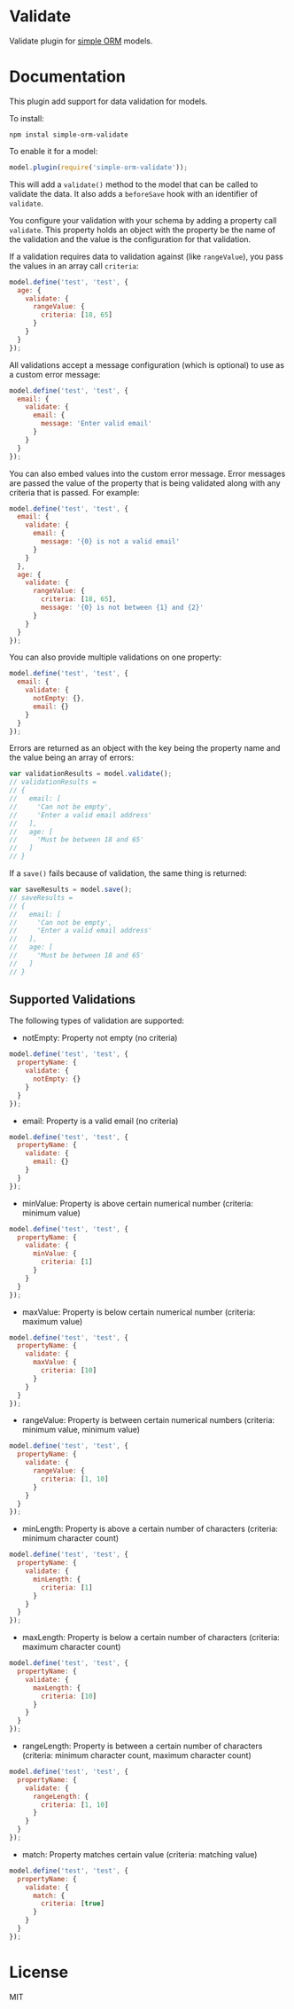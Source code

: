 # Validate

Validate plugin for [simple ORM](https://github.com/simple-orm/core) models.

# Documentation

This plugin add support for data validation for models.

To install:

```
npm instal simple-orm-validate
```

To enable it for a model:

```javascript
model.plugin(require('simple-orm-validate'));
```

This will add a `validate()` method to the model that can be called to validate the data.  It also adds a `beforeSave` hook with an identifier of `validate`.

You configure your validation with your schema by adding a property call `validate`.  This property holds an object with the property be the name of the validation and the value is the configuration for that validation.

If a validation requires data to validation against (like `rangeValue`), you pass the values in an array call `criteria`:

```javascript
model.define('test', 'test', {
  age: {
    validate: {
      rangeValue: {
        criteria: [18, 65]
      }
    }
  }
});
```

All validations accept a message configuration (which is optional) to use as a custom error message:

```javascript
model.define('test', 'test', {
  email: {
    validate: {
      email: {
        message: 'Enter valid email'
      }
    }
  }
});
```

You can also embed values into the custom error message.  Error messages are passed the value of the property that is being validated along with any criteria that is passed.  For example:

```javascript
model.define('test', 'test', {
  email: {
    validate: {
      email: {
        message: '{0} is not a valid email'
      }
    }
  },
  age: {
    validate: {
      rangeValue: {
        criteria: [18, 65],
        message: '{0} is not between {1} and {2}'
      }
    }
  }
});
```

You can also provide multiple validations on one property:

```javascript
model.define('test', 'test', {
  email: {
    validate: {
      notEmpty: {},
      email: {}
    }
  }
});
```

Errors are returned as an object with the key being the property name and the value being an array of errors:

```javascript
var validationResults = model.validate();
// validationResults = 
// {
//   email: [
//     'Can not be empty',
//     'Enter a valid email address'
//   ],
//   age: [
//     'Must be between 18 and 65'
//   ]
// }
```

If a `save()` fails because of validation, the same thing is returned:

```javascript
var saveResults = model.save();
// saveResults = 
// {
//   email: [
//     'Can not be empty',
//     'Enter a valid email address'
//   ],
//   age: [
//     'Must be between 18 and 65'
//   ]
// }
```

## Supported Validations

The following types of validation are supported:

- notEmpty: Property not empty (no criteria)

```javascript
model.define('test', 'test', {
  propertyName: {
    validate: {
      notEmpty: {}
    }
  }
});
```

- email: Property is a valid email (no criteria)

```javascript
model.define('test', 'test', {
  propertyName: {
    validate: {
      email: {}
    }
  }
});
```

- minValue: Property is above certain numerical number (criteria: minimum value)

```javascript
model.define('test', 'test', {
  propertyName: {
    validate: {
      minValue: {
        criteria: [1]
      }
    }
  }
});
```

- maxValue: Property is below certain numerical number (criteria: maximum value)

```javascript
model.define('test', 'test', {
  propertyName: {
    validate: {
      maxValue: {
        criteria: [10]
      }
    }
  }
});
```

- rangeValue: Property is between certain numerical numbers (criteria: minimum value, minimum value)

```javascript
model.define('test', 'test', {
  propertyName: {
    validate: {
      rangeValue: {
        criteria: [1, 10]
      }
    }
  }
});
```

- minLength: Property is above a certain number of characters (criteria: minimum character count)

```javascript
model.define('test', 'test', {
  propertyName: {
    validate: {
      minLength: {
        criteria: [1]
      }
    }
  }
});
```

- maxLength: Property is below a certain number of characters (criteria: maximum character count)

```javascript
model.define('test', 'test', {
  propertyName: {
    validate: {
      maxLength: {
        criteria: [10]
      }
    }
  }
});
```

- rangeLength: Property is between a certain number of characters (criteria: minimum character count, maximum character count)

```javascript
model.define('test', 'test', {
  propertyName: {
    validate: {
      rangeLength: {
        criteria: [1, 10]
      }
    }
  }
});
```

- match: Property matches certain value (criteria: matching value)

```javascript
model.define('test', 'test', {
  propertyName: {
    validate: {
      match: {
        criteria: [true]
      }
    }
  }
});
```

# License

MIT
